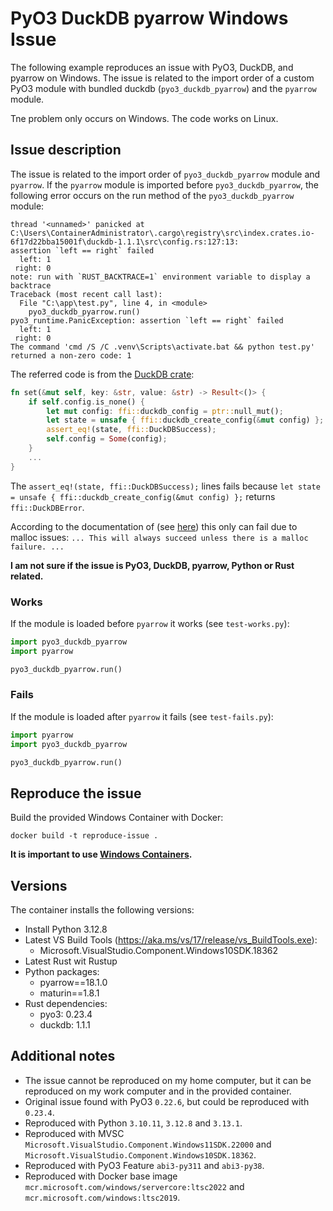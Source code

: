 # PyO3 DuckDB pyarrow Windows Issue

The following example reproduces an issue with PyO3, DuckDB, and pyarrow on Windows. The issue is related to the import order of a custom PyO3 module with bundled duckdb (`pyo3_duckdb_pyarrow`) and the `pyarrow` module.

Tne problem only occurs on Windows. The code works on Linux.

## Issue description

The issue is related to the import order of `pyo3_duckdb_pyarrow` module and `pyarrow`. If the `pyarrow` module is imported before `pyo3_duckdb_pyarrow`, the following error occurs on the run method of the `pyo3_duckdb_pyarrow` module:
```
thread '<unnamed>' panicked at C:\Users\ContainerAdministrator\.cargo\registry\src\index.crates.io-6f17d22bba15001f\duckdb-1.1.1\src\config.rs:127:13:
assertion `left == right` failed
  left: 1
 right: 0
note: run with `RUST_BACKTRACE=1` environment variable to display a backtrace
Traceback (most recent call last):
  File "C:\app\test.py", line 4, in <module>
    pyo3_duckdb_pyarrow.run()
pyo3_runtime.PanicException: assertion `left == right` failed
  left: 1
 right: 0
The command 'cmd /S /C .venv\Scripts\activate.bat && python test.py' returned a non-zero code: 1
```

The referred code is from the [DuckDB crate](https://github.com/duckdb/duckdb-rs/blob/2bd811e7b1b7398c4f461de4de263e629572dc90/crates/duckdb/src/config.rs#L127):
```rust
fn set(&mut self, key: &str, value: &str) -> Result<()> {
    if self.config.is_none() {
        let mut config: ffi::duckdb_config = ptr::null_mut();
        let state = unsafe { ffi::duckdb_create_config(&mut config) };
        assert_eq!(state, ffi::DuckDBSuccess);
        self.config = Some(config);
    }
    ...
}
```

The `assert_eq!(state, ffi::DuckDBSuccess);` lines fails because `let state = unsafe { ffi::duckdb_create_config(&mut config) };` returns `ffi::DuckDBError`.  

According to the documentation of (see [here](https://github.com/duckdb/duckdb-rs/blob/2bd811e7b1b7398c4f461de4de263e629572dc90/crates/libduckdb-sys/src/bindgen_bundled_version.rs#L2486)) this only can fail due to malloc issues: `... This will always succeed unless there is a malloc failure. ...`

**I am not sure if the issue is PyO3, DuckDB, pyarrow, Python or Rust related.**

### Works

If the module is loaded before `pyarrow` it works (see `test-works.py`):
```python
import pyo3_duckdb_pyarrow
import pyarrow

pyo3_duckdb_pyarrow.run()
```

### Fails

If the module is loaded after `pyarrow` it fails (see `test-fails.py`):
```python
import pyarrow
import pyo3_duckdb_pyarrow

pyo3_duckdb_pyarrow.run()
```

## Reproduce the issue

Build the provided Windows Container with Docker: 
```
docker build -t reproduce-issue .
```

**It is important to use [Windows Containers](https://learn.microsoft.com/en-us/virtualization/windowscontainers/quick-start/set-up-environment?tabs=dockerce).**

## Versions

The container installs the following versions:
- Install Python 3.12.8
- Latest VS Build Tools (https://aka.ms/vs/17/release/vs_BuildTools.exe):
  - Microsoft.VisualStudio.Component.Windows10SDK.18362
- Latest Rust wit Rustup
- Python packages:
  - pyarrow==18.1.0
  - maturin==1.8.1
- Rust dependencies:
  - pyo3: 0.23.4
  - duckdb: 1.1.1

## Additional notes
- The issue cannot be reproduced on my home computer, but it can be reproduced on my work computer and in the provided container.
- Original issue found with PyO3 `0.22.6`, but could be reproduced with `0.23.4`.
- Reproduced with Python `3.10.11`, `3.12.8` and `3.13.1`.
- Reproduced with MVSC `Microsoft.VisualStudio.Component.Windows11SDK.22000` and `Microsoft.VisualStudio.Component.Windows10SDK.18362`.
- Reproduced with PyO3 Feature `abi3-py311` and `abi3-py38`.
- Reproduced with Docker base image `mcr.microsoft.com/windows/servercore:ltsc2022` and `mcr.microsoft.com/windows:ltsc2019`.